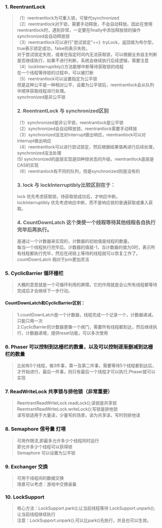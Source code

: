 ### 1. ReentrantLock
>（1）reentrantlock为可重入锁，可替代synchronized    
>（2）reentrantlock对于锁，需要手动释放，不会自动释放。因此在使用reentrantlock时，遇到异常，一定要在finally中添加释放锁的操作  
>   synchronized会自动释放锁  
>（3）reentrantlock可以进行"尝试锁定"==》tryLock，返回值为布尔型，true表示锁定成功，false则表示失败。  
>   对于尝试锁定失败，或者在指定时间内无法获取锁，可以根据业务自主判断是否继续执行，如果不进行判断，系统会继续执行后续逻辑，需要注意  
>（4）lockInterruptibly()方法能够中断等待获取锁的线程    
>   在一个线程等待锁的过程中，可以被打断  
>（5）reentrantlock可以设置指定为公平锁  
>   但是这种公平是一种相对公平，设置为公平锁后，reentrantlock会从队列中顺序获取线程进行处理。  
>   synchronized是非公平锁  
>
>### 2. ReentrantLock 与 synchronized区别
>（1）synchronized是非公平锁，reentrantlock是公平锁    
>（2）synchronized会自动释放锁，reentrantlock需要手动释放  
>（3）synchronized没法对interrupt做出响应，reentrantlock可以对interrupt做出响应  
>（4）reentrantlock可以进行尝试锁定，然后根据结果值再进行后续处理，synchronized没法处理  
> (5) synchronized的底层实现是四种锁状态的升级，reentrantlock底层是CAS的实现  
>（6）reentranlock有不同的队列，但是synchronized则是没有的
>
>### 3. lock 与 lockInterruptibly比较区别在于：
> lock 优先考虑获取锁，待获取锁成功后，才响应中断。  
> lockInterruptibly 优先考虑响应中断，而不是响应锁的普通获取或重入获取。  
>
>### 4. CountDownLatch 这个类使一个线程等待其他线程各自执行完毕后再执行。
> 是通过一个计数器来实现的，计数器的初始值是线程的数量。  
>每当一个线程执行完毕后，计数器的值就-1，当计数器的值为0时，表示所有线程都执行完毕，然后在闭锁上等待的线程就可以恢复工作了。  
>countDownLatch 相对于join更加灵活
               
### 5. CyclicBarrier 循环栅栏 
> 大概的意思就是一个可循环利用的屏障。它的作用就是会让所有线程都等待完成后才会继续下一步行动。   


#### CountDownLatch和CyclicBarrier区别：
> 1.countDownLatch是一个计数器，线程完成一个记录一个，计数器递减，只能只用一次  
> 2.CyclicBarrier的计数器更像一个阀门，需要所有线程都到达，然后继续执行，计数器递增，提供reset功能，可以多次使用  
 

### 6. Phaser 可以控制到达栅栏的数量，以及可以控制逐渐删减到达栅栏的数量
> 比如有5个线程，做3件事，第一及第二件事，需要等待5个线程都到达后，才开始进行，最后一件事，则只有最后一个线程才可以执行,Phaser就可以实现

### 7. ReadWriteLock 共享锁与排他锁（非常重要） 
> ReentrantReadWriteLock.readLock();读锁是共享锁    
> ReentrantReadWriteLock.writeLock();写锁是排他锁  
>读写锁适用于大量读，少量写的场景，读为共享读，写时则排他读
>
>
### 8. Semaphore 信号量 灯塔
> 可用作限流,即最多允许多少个线程同时运行  
> 即允许多少个线程可以获得锁  
>Semaphore 可以设置为公平锁  
>

### 9. Exchanger 交换 
> 可用于线程间的数据交换  
> 场景可以考虑：游戏中交换装备  
>
>
### 10. LockSupport
> 核心方法：LockSupport.park();让当前线程等待 
>LockSupport.unpark();让当前线程继续执行  
>注意：LockSupport.unpark();可以比park()先执行，并且也可以生效。 
>